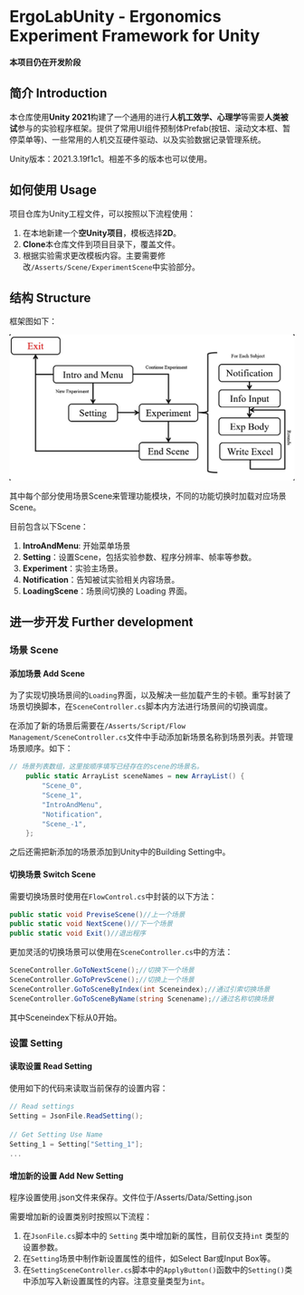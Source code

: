 # ErgoLabUnity - Ergonomics Experiment Framework for Unity

**本项目仍在开发阶段**

## 简介 Introduction

本仓库使用**Unity 2021**构建了一个通用的进行**人机工效学、心理学**等需要**人类被试**参与的实验程序框架。提供了常用UI组件预制体Prefab(按钮、滚动文本框、暂停菜单等)、一些常用的人机交互硬件驱动、以及实验数据记录管理系统。

Unity版本：2021.3.19f1c1。相差不多的版本也可以使用。

## 如何使用 Usage

项目仓库为Unity工程文件，可以按照以下流程使用：

1. 在本地新建一个**空Unity项目**，模板选择**2D**。
2. **Clone**本仓库文件到项目目录下，覆盖文件。
3. 根据实验需求更改模板内容。主要需要修改```/Asserts/Scene/ExperimentScene```中实验部分。

## 结构 Structure

框架图如下：

![](./img/Framework.jpg)

其中每个部分使用场景Scene来管理功能模块，不同的功能切换时加载对应场景Scene。

目前包含以下Scene：

1. **IntroAndMenu**: 开始菜单场景
2. **Setting**：设置Scene，包括实验参数、程序分辨率、帧率等参数。
3. **Experiment**：实验主场景。
4. **Notification**：告知被试实验相关内容场景。
5. **LoadingScene**：场景间切换的 Loading 界面。

## 进一步开发 Further development


### 场景 Scene 

#### 添加场景 Add Scene

为了实现切换场景间的```Loading```界面，以及解决一些加载产生的卡顿。重写封装了场景切换脚本，在```SceneController.cs```脚本内方法进行场景间的切换调度。

在添加了新的场景后需要在```/Asserts/Script/Flow Management/SceneController.cs```文件中手动添加新场景名称到场景列表。并管理场景顺序。如下：

```cs
// 场景列表数组，这里按顺序填写已经存在的scene的场景名。
    public static ArrayList sceneNames = new ArrayList() {
        "Scene_0",
        "Scene_1",
        "IntroAndMenu",
        "Notification",
        "Scene_-1",
    };
```

之后还需把新添加的场景添加到Unity中的Building Setting中。

#### 切换场景 Switch Scene

需要切换场景时使用在```FlowControl.cs```中封装的以下方法：

```cs
public static void PreviseScene()//上一个场景
public static void NextScene()//下一个场景
public static void Exit()//退出程序
```
更加灵活的切换场景可以使用在```SceneController.cs```中的方法：

```cs
SceneController.GoToNextScene();//切换下一个场景
SceneController.GoToPrevScene();//切换上一个场景
SceneController.GoToSceneByIndex(int Sceneindex);//通过引索切换场景
SceneController.GoToSceneByName(string Scenename);//通过名称切换场景
```

其中Sceneindex下标从0开始。

### 设置 Setting

#### 读取设置 Read Setting

使用如下的代码来读取当前保存的设置内容：

```cs
// Read settings
Setting = JsonFile.ReadSetting();

// Get Setting Use Name 
Setting_1 = Setting["Setting_1"];
...
```

#### 增加新的设置 Add New Setting

程序设置使用.json文件来保存。文件位于/Asserts/Data/Setting.json

需要增加新的设置类别时按照以下流程：

1. 在```JsonFile.cs```脚本中的 ```Setting``` 类中增加新的属性，目前仅支持```int``` 类型的设置参数。
2. 在```Setting```场景中制作新设置属性的组件，如Select Bar或Input Box等。
3. 在```SettingSceneController.cs```脚本中的```ApplyButton()```函数中的```Setting()```类中添加写入新设置属性的内容。注意变量类型为```int```。

